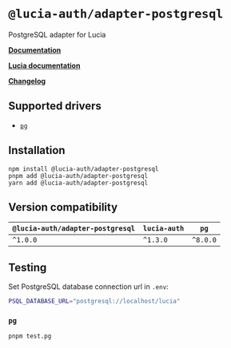 # `@lucia-auth/adapter-postgresql`

PostgreSQL adapter for Lucia

**[Documentation](https://lucia-auth.com/database/postgresql)**

**[Lucia documentation](https://lucia-auth.com)**

**[Changelog](https://github.com/pilcrowOnPaper/lucia/blob/main/packages/adapter-postgresql/CHANGELOG.md)**

## Supported drivers

- [`pg`](https://github.com/brianc/node-postgres)

## Installation

```
npm install @lucia-auth/adapter-postgresql
pnpm add @lucia-auth/adapter-postgresql
yarn add @lucia-auth/adapter-postgresql
```

## Version compatibility

| `@lucia-auth/adapter-postgresql` | `lucia-auth` | `pg`     |
| -------------------------------- | ------------ | -------- |
| `^1.0.0`                         | `^1.3.0`     | `^8.0.0` |

## Testing

Set PostgreSQL database connection url in `.env`:

```bash
PSQL_DATABASE_URL="postgresql://localhost/lucia"
```

### `pg`

```
pnpm test.pg
```
